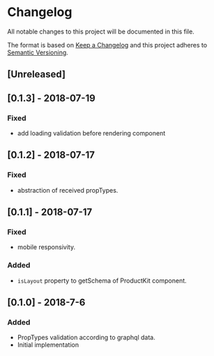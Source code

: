 # Changelog

All notable changes to this project will be documented in this file.

The format is based on [Keep a Changelog](http://keepachangelog.com/en/1.0.0/)
and this project adheres to [Semantic Versioning](http://semver.org/spec/v2.0.0.html).

## [Unreleased]

## [0.1.3] - 2018-07-19
### Fixed
- add loading validation before rendering component

## [0.1.2] - 2018-07-17
### Fixed
- abstraction of received propTypes.

## [0.1.1] - 2018-07-17
### Fixed
- mobile responsivity.

### Added
- `isLayout` property to getSchema of ProductKit component.

## [0.1.0] - 2018-7-6
### Added
- PropTypes validation according to graphql data.
- Initial implementation